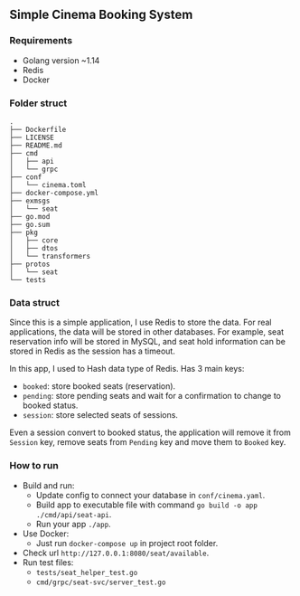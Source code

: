## Simple Cinema Booking System

### Requirements
   - Golang version ~1.14
   - Redis
   - Docker
   
### Folder struct   

```
.
├── Dockerfile
├── LICENSE
├── README.md
├── cmd
│   ├── api
│   └── grpc
├── conf
│   └── cinema.toml
├── docker-compose.yml
├── exmsgs
│   └── seat
├── go.mod
├── go.sum
├── pkg
│   ├── core
│   ├── dtos
│   └── transformers
├── protos
│   └── seat
└── tests
````

### Data struct
Since this is a simple application, I use Redis to store the data.
For real applications, the data will be stored in other databases.
For example, seat reservation info will be stored in MySQL,
and seat hold information can be stored in Redis as the session has a timeout.

In this app, I used to Hash data type of Redis. Has 3 main keys:
- `booked`: store booked seats (reservation).
- `pending`: store pending seats and wait for a confirmation to change to booked status.
- `session`: store selected seats of sessions.

Even a session convert to booked status, the application will remove it from `Session` key, 
remove seats from `Pending` key and move them to `Booked` key.

   
### How to run
   - Build and run:
        - Update config to connect your database in `conf/cinema.yaml`.
        - Build app to executable file with command `go build -o app ./cmd/api/seat-api`.
        - Run your app `./app`.
   - Use Docker:
        - Just run `docker-compose up` in project root folder.
   - Check url `http://127.0.0.1:8080/seat/available`.
   - Run test files:
     - `tests/seat_helper_test.go`
     - `cmd/grpc/seat-svc/server_test.go`